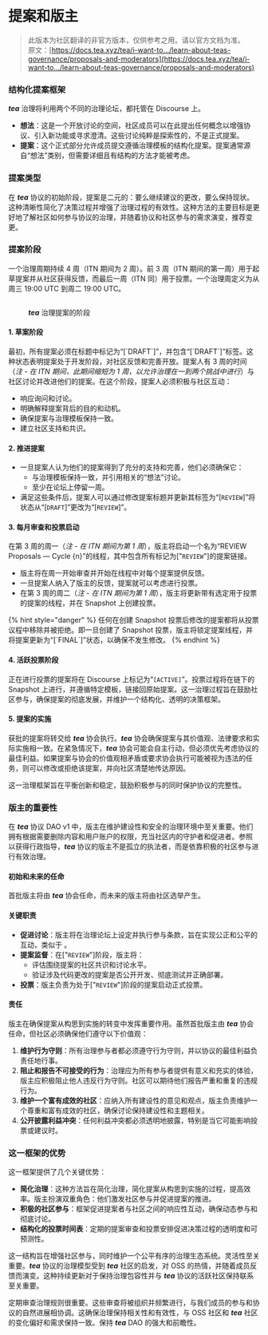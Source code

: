 # 提案和版主

> 此版本为社区翻译的非官方版本，仅供参考之用。请以官方文档为准。\
> 原文：[https://docs.tea.xyz/tea/i-want-to.../learn-about-teas-governance/proposals-and-moderators](https://docs.tea.xyz/tea/i-want-to.../learn-about-teas-governance/proposals-and-moderators)

### 结构化提案框架

_**tea**_ 治理将利用两个不同的治理论坛，都托管在 Discourse 上。

* **想法**：这是一个开放讨论的空间，社区成员可以在此提出任何概念以增强协议、引入新功能或寻求澄清。这些讨论纯粹是探索性的，不是正式提案。
* **提案**：这个正式部分允许成员提交遵循治理模板的结构化提案。提案通常源自“想法”类别，但需要详细且有结构的方法才能被考虑。

### 提案类型

在 _**tea**_ 协议的初始阶段，提案是二元的：要么继续建议的更改，要么保持现状。这种清晰性简化了决策过程并增强了治理过程的有效性。这种方法的主要目标是更好地了解社区如何参与协议的治理，并随着协议和社区参与的需求演变，推荐变更。

### 提案阶段

一个治理周期持续 4 周（ITN 期间为 2 周）。前 3 周（ITN 期间的第一周）用于起草提案并从社区获得反馈，而最后一周（ITN 同）用于投票。一个治理周定义为从周三 19:00 UTC 到周二 19:00 UTC。

<figure><img src="https://3892031264-files.gitbook.io/~/files/v0/b/gitbook-x-prod.appspot.com/o/spaces%2FqiGksQPlVqufGUphG22z%2Fuploads%2FFQQe5uVXuKkgQRaEkUHG%2FBob%20wants%20to%20submit%20a%20proposal%20-%20Frame%201.jpg?alt=media&#x26;token=ca7ab332-a845-4e10-b290-822132ff59a4" alt=""><figcaption><p><em><strong>tea</strong></em> 治理提案的阶段</p></figcaption></figure>

#### 1. 草案阶段

最初，所有提案必须在标题中标记为“\[\`DRAFT\`]”，并包含“\[\`DRAFT\`]”标签。这种状态表明提案处于开发阶段，对社区反馈和完善开放。提案人有 3 周的时间（_注 - 在 ITN 期间，此期间缩短为 1 周，以允许治理在一到两个挑战中进行_）与社区讨论并改进他们的提案。在这个阶段，提案人必须积极与社区互动：

* 响应询问和讨论。
* 明确解释提案背后的目的和动机。
* 确保提案与治理模板保持一致。
* 建立社区支持和共识。

#### 2. 推进提案

* 一旦提案人认为他们的提案得到了充分的支持和完善，他们必须确保它：
  * 与治理模板保持一致，并引用相关的“想法”讨论。
  * 至少在论坛上停留一周。
* 满足这些条件后，提案人可以通过修改提案标题并更新其标签为“\[`REVIEW`]”将状态从“\[`DRAFT`]”更改为“\[`REVIEW`]”。

#### 3. 每月审查和投票启动

在第 3 周的周一（_注 - 在 ITN 期间为第 1 周_），版主将启动一个名为“REVIEW Proposals — Cycle {n}”的线程，其中包含所有标记为\["`REVIEW`"]的提案链接。

* 版主将在周一开始审查并开始在线程中对每个提案提供反馈。
* 一旦提案人纳入了版主的反馈，提案就可以考虑进行投票。
* 在第 3 周的周二（_注 - 在 ITN 期间为第 1 周_），版主将更新带有选定用于投票的提案的线程，并在 Snapshot 上创建投票。

{% hint style="danger" %}
任何在创建 Snapshot 投票后修改的提案都将从投票议程中移除并被拒绝。即一旦创建了 Snapshot 投票，版主将锁定提案线程，并将提案更新为“\[\`FINAL\`]”状态，以确保不发生修改。
{% endhint %}

#### 4. 活跃投票阶段

正在进行投票的提案将在 Discourse 上标记为“`[ACTIVE]`”。投票过程将在链下的 Snapshot 上进行，并遵循特定模板，链接回原始提案。这一治理过程旨在鼓励社区参与，确保提案的彻底发展，并维护一个结构化、透明的决策框架。

#### 5. 提案的实施

获批的提案将转交给 _**tea**_ 协会执行。_**tea**_ 协会确保提案与其价值观、法律要求和实际实施相一致。在紧急情况下，_**tea**_ 协会可能会自主行动，但必须优先考虑协议的最佳利益。如果提案与协会的价值观相矛盾或要求协会执行可能被视为违法的任务，则可以修改或拒绝该提案，并向社区清楚地传达原因。

这一治理框架旨在平衡创新和稳定，鼓励积极参与的同时保护协议的完整性。

### 版主的重要性

在 _**tea**_ 协议 DAO v1 中，版主在维护建设性和安全的治理环境中至关重要。他们拥有根据需要删除内容和用户账户的权限，充当社区内的守护者和促进者。参照 以获得行政指导，_**tea**_ 协议的版主不是孤立的执法者，而是依靠积极的社区参与进行有效治理。

#### 初始和未来的任命

首批版主将由 _**tea**_ 协会任命，而未来的版主将由社区选举产生。

#### 关键职责

* **促进讨论**：版主将在治理论坛上设定并执行参与条款，旨在实现公正和公平的互动，类似于 。
* **提案监督**：在\["`REVIEW`"]阶段，版主将：
  * 评估围绕提案的社区共识和讨论水平。
  * 验证涉及代码更改的提案是否公开开发、彻底测试并正确部署。
* **投票**：版主负责为处于\["`REVIEW`"]阶段的提案启动正式投票。

#### 责任

版主在确保提案从构思到实施的转变中发挥重要作用。虽然首批版主由 _**tea**_ 协会任命，但社区必须确保他们遵守以下价值观：

1. **维护行为守则**：所有治理参与者都必须遵守行为守则，并以协议的最佳利益负责任地行事。
2. **阻止和报告不可接受的行为**：治理应为所有参与者提供有意义和充实的体验，版主应积极阻止他人违反行为守则。社区可以期待他们报告严重和重复的违规行为。
3. **维护一个富有成效的社区**：应纳入所有建设性的意见和观点，版主负责维护一个尊重和富有成效的社区，确保讨论保持建设性和主题相关。
4. **公开披露利益冲突**：任何利益冲突都必须透明地披露，特别是当它可能影响投票或建议时。

### 这一框架的优势

这一框架提供了几个关键优势：

* **简化治理**：这种方法旨在简化治理，简化提案从构思到实施的过程，提高效率。版主扮演双重角色：他们激发社区参与并促进提案的推进。
* **积极的社区参与**：框架促进提案者与社区之间的响应性互动，确保动态参与和彻底讨论。
* **结构化的投票时间表**：定期的提案审查和投票安排促进决策过程的透明度和可预测性。

这一结构旨在增强社区参与，同时维护一个公平有序的治理生态系统。灵活性至关重要。_**tea**_ 协议的治理模型受到 _**tea**_ 社区的启发，对 OSS 的热情，并随着成员反馈而演变。这种持续更新对于保持治理包容性并与 _**tea**_ 协议的活跃社区保持联系至关重要。

定期审查治理规则很重要。这些审查将被组织并频繁进行，与我们成员的参与和协议的自然进展相协调。这确保治理保持相关性和有效性，与 OSS 社区和 _**tea**_ 社区的变化偏好和需求保持一致。保持 _**tea**_ DAO 的强大和前瞻性。
